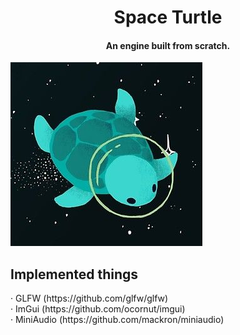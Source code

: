 <h1 align="center"> Space Turtle </h1>
<h4 align="center"> An engine built from scratch. </h4>

![Turtle](https://github.com/PrimCarol/3VGP_SpaceTurtle/blob/main/others/icon.png)

<h2>Implemented things</h2>
  · GLFW (https://github.com/glfw/glfw)<br>
  · ImGui (https://github.com/ocornut/imgui)<br>
  · MiniAudio (https://github.com/mackron/miniaudio)<br>
</p>
